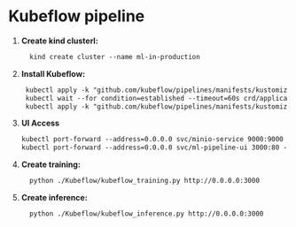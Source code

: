 # Kubeflow pipeline

1. **Create kind clusterl:**
   
   ```markdown
     kind create cluster --name ml-in-production
   
2. **Install Kubeflow:**
   ```markdown
    kubectl apply -k "github.com/kubeflow/pipelines/manifests/kustomize/cluster-scoped-resources?ref=$PIPELINE_VERSION"
    kubectl wait --for condition=established --timeout=60s crd/applications.app.k8s.io
    kubectl apply -k "github.com/kubeflow/pipelines/manifests/kustomize/env/dev?ref=$PIPELINE_VERSION"

3. **UI Access**
   ```markdown
   kubectl port-forward --address=0.0.0.0 svc/minio-service 9000:9000 -n kubeflow
   kubectl port-forward --address=0.0.0.0 svc/ml-pipeline-ui 3000:80 -n kubeflow

4. **Create training:**
   
   ```markdown
     python ./Kubeflow/kubeflow_training.py http://0.0.0.0:3000
   
5. **Create inference:**
   ```markdown
     python ./Kubeflow/kubeflow_inference.py http://0.0.0.0:3000
